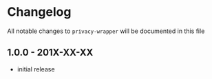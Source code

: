 # Changelog

All notable changes to `privacy-wrapper` will be documented in this file

## 1.0.0 - 201X-XX-XX

- initial release
